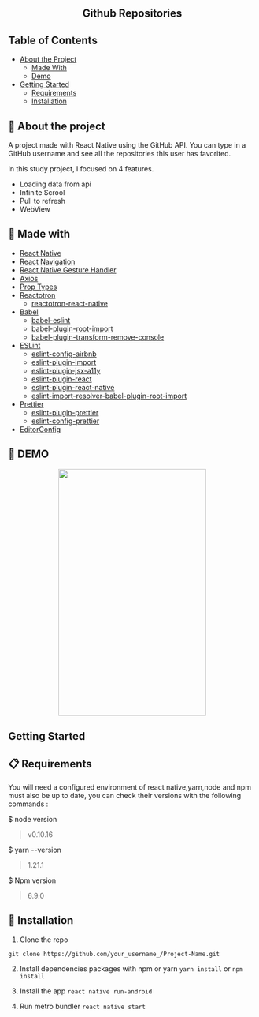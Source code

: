 <br />
<p >
  <h2 align="center">Github Repositories</h2>
</p>

<!-- TABLE OF CONTENTS -->
## Table of Contents

* [About the Project](#-about-the-project)
  * [Made With](#-made-with)
  * [Demo](#-demo)
* [Getting Started](#getting-started)
  * [Requirements](#-requirements)
  * [Installation](#-installation)

## 📜 About the project
A project made with React Native using the GitHub API. You can type in a GitHub username and see all the repositories this user has favorited.

In this study project, I focused on 4 features.
* Loading data from api
* Infinite Scrool
* Pull to refresh
* WebView

## 🔎 Made with 

- [React Native](http://facebook.github.io/react-native/) 
- [React Navigation](https://reactnavigation.org/) 
- [React Native Gesture Handler](https://kmagiera.github.io/react-native-gesture-handler/) 
- [Axios](https://github.com/axios/axios) 
- [Prop Types](https://github.com/facebook/prop-types) 
- [Reactotron](https://github.com/infinitered/reactotron) 
  - [reactotron-react-native](https://github.com/infinitered/reactotron/blob/master/docs/quick-start-react-native.md)
- [Babel](https://babeljs.io/)
  - [babel-eslint](https://github.com/babel/babel-eslint) 
  - [babel-plugin-root-import](https://github.com/entwicklerstube/babel-plugin-root-import) 
  - [babel-plugin-transform-remove-console](https://github.com/babel/minify/tree/master/packages/babel-plugin-transform-remove-console) 
- [ESLint](https://eslint.org/) 
  - [eslint-config-airbnb](https://github.com/airbnb/javascript/tree/master/packages/eslint-config-airbnb)
  - [eslint-plugin-import](https://github.com/benmosher/eslint-plugin-import) 
  - [eslint-plugin-jsx-a11y](https://github.com/evcohen/eslint-plugin-jsx-a11y) 
  - [eslint-plugin-react](https://github.com/yannickcr/eslint-plugin-react)
  - [eslint-plugin-react-native](https://github.com/Intellicode/eslint-plugin-react-native)
  - [eslint-import-resolver-babel-plugin-root-import](https://github.com/olalonde/eslint-import-resolver-babel-root-import) 
- [Prettier](https://prettier.io/)
  - [eslint-plugin-prettier](https://github.com/prettier/eslint-plugin-prettier)
  - [eslint-config-prettier](https://github.com/prettier/eslint-config-prettier)
- [EditorConfig](https://editorconfig.org/)



## 📱 DEMO
<p align="center">
<img src="https://user-images.githubusercontent.com/52503774/72258921-07594180-35ee-11ea-9d7e-71cb8213d91f.gif" width="300" height="500" />
 </p>
 
## Getting Started

## 📋 Requirements
You will need a configured environment of react native,yarn,node and npm must also be up to date, you can check their versions with the following commands :

$ node version
> v0.10.16

$ yarn --version
> 1.21.1

$ Npm version
> 6.9.0

## 🔌 Installation

1. Clone the repo
```
git clone https://github.com/your_username_/Project-Name.git
```
2. Install dependencies packages with npm or yarn
```yarn install```
    or
```npm install```

3. Install the app
```react native run-android```

4. Run metro bundler
```react native start```
